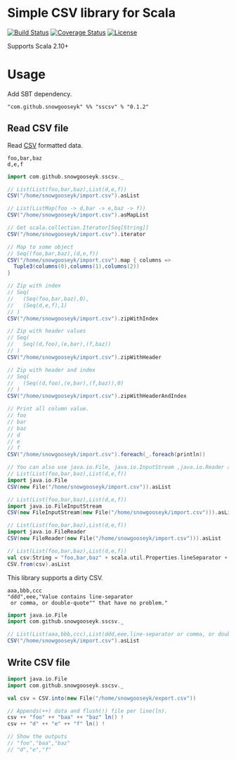 Simple CSV library for Scala
===============================================

[![Build Status](https://travis-ci.org/snowgooseyk/sscsv.svg)](https://travis-ci.org/snowgooseyk/sscsv)
[![Coverage Status](https://coveralls.io/repos/snowgooseyk/sscsv/badge.svg)](https://coveralls.io/r/snowgooseyk/sscsv)
[![License](http://img.shields.io/:license-mit-blue.svg)](http://doge.mit-license.org)

Supports Scala 2.10+

# Usage

Add SBT dependency.

```
"com.github.snowgooseyk" %% "sscsv" % "0.1.2"
```

## Read CSV file

Read [CSV](https://tools.ietf.org/html/rfc4180) formatted data.

```
foo,bar,baz
d,e,f
```

```scala
import com.github.snowgooseyk.sscsv._

// List(List(foo,bar,baz),List(d,e,f))
CSV("/home/snowgooseyk/import.csv").asList

// List(ListMap(foo -> d,bar -> e,baz -> f))
CSV("/home/snowgooseyk/import.csv").asMapList

// Get scala.collection.Iterator[Seq[String]]
CSV("/home/snowgooseyk/import.csv").iterator

// Map to some object
// Seq((foo,bar,baz),(d,e,f))
CSV("/home/snowgooseyk/import.csv").map { columns =>
  Tuple3(columns(0),columns(1),columns(2))
}

// Zip with index
// Seq(
//   (Seq(foo,bar,baz),0),
//   (Seq(d,e,f),1)
// )
CSV("/home/snowgooseyk/import.csv").zipWithIndex

// Zip with header values
// Seq(
//   Seq((d,foo),(e,bar),(f,baz))
// )
CSV("/home/snowgooseyk/import.csv").zipWithHeader

// Zip with header and index
// Seq(
//   (Seq((d,foo),(e,bar),(f,baz)),0)
// )
CSV("/home/snowgooseyk/import.csv").zipWithHeaderAndIndex

// Print all column value.
// foo 
// bar 
// baz 
// d 
// e 
// f 
CSV("/home/snowgooseyk/import.csv").foreach(_.foreach(println))

// You can also use java.io.File, java.io.InputStream ,java.io.Reader and CSV formatted String.
// List(List(foo,bar,baz),List(d,e,f))
import java.io.File
CSV(new File("/home/snowgooseyk/import.csv")).asList

// List(List(foo,bar,baz),List(d,e,f))
import java.io.FileInputStream
CSV(new FileInputStream(new File("/home/snowgooseyk/import.csv"))).asList

// List(List(foo,bar,baz),List(d,e,f))
import java.io.FileReader
CSV(new FileReader(new File("/home/snowgooseyk/import.csv"))).asList

// List(List(foo,bar,baz),List(d,e,f))
val csv:String = "foo,bar,baz" + scala.util.Properties.lineSeparator + "d,e,f"
CSV.from(csv).asList
```

This library supports a dirty CSV.

```
aaa,bbb,ccc
"ddd",eee,"Value contains line-separator
 or comma, or double-quote"" that have no problem."
```

```scala
import java.io.File
import com.github.snowgooseyk.sscsv._

// List(List(aaa,bbb,ccc),List(ddd,eee,line-separator or comma, or double-quote" that have no problem.))
CSV("/home/snowgooseyk/import.csv").asList
```

## Write CSV file

```scala
import java.io.File
import com.github.snowgooseyk.sscsv._

val csv = CSV.into(new File("/home/snowgooseyk/export.csv"))

// Appends(++) data and flush(!) file per line(ln).
csv ++ "foo" ++ "baa" ++ "baz" ln() !
csv ++ "d" ++ "e" ++ "f" ln() !

// Show the outputs
// "foo","baa","baz"
// "d","e","f"
```
